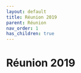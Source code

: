 ```yaml
---
layout: default
title: Réunion 2019
parent: Réunion
nav_order: 1
has_children: true
---
```


# Réunion 2019
